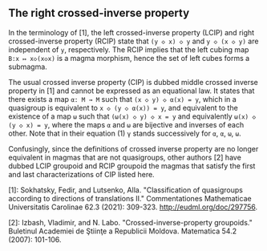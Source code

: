 ## The right crossed-inverse property

In the terminology of [1], the left crossed-inverse property (LCIP) and right crossed-inverse property (RCIP) state that `(y ◇ x) ◇ y` and `y ◇ (x ◇ y)` are independent of `y`, respectively.  The RCIP implies that the left cubing map `B:x ↦ x◇(x◇x)` is a magma morphism, hence the set of left cubes forms a submagma.

The usual crossed inverse property (CIP) is dubbed middle crossed inverse property in [1] and cannot be expressed as an equational law.  It states that there exists a map `α: M → M` such that `(x ◇ y) ◇ α(x) = y`, which in a quasigroup is equivalent to `x ◇ (y ◇ α(x)) = y`, and equivalent to the existence of a map `ω` such that `(ω(x) ◇ y) ◇ x = y` and equivalently `ω(x) ◇ (y ◇ x) = y`, where the maps `α` and `ω` are bijective and inverses of each other.  Note that in their equation (1) `γ` stands successively for `α`, `α`, `ω`, `ω`.

Confusingly, since the definitions of crossed inverse property are no longer equivalent in magmas that are not quasigroups, other authors [2] have dubbed LCIP groupoid and RCIP groupoid the magmas that satisfy the first and last characterizations of CIP listed here.

[1]: Sokhatsky, Fedir, and Lutsenko, Alla. "Classification of quasigroups according to directions of translations II." Commentationes Mathematicae Universitatis Carolinae 62.3 (2021): 309-323. <http://eudml.org/doc/297756>.

[2]: Izbash, Vladimir, and N. Labo. "Crossed-inverse-property groupoids." Buletinul Academiei de Ştiinţe a Republicii Moldova. Matematica 54.2 (2007): 101-106.
